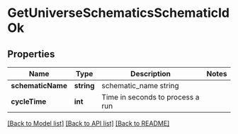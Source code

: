 # GetUniverseSchematicsSchematicIdOk

## Properties
Name | Type | Description | Notes
------------ | ------------- | ------------- | -------------
**schematicName** | **string** | schematic_name string | 
**cycleTime** | **int** | Time in seconds to process a run | 

[[Back to Model list]](../README.md#documentation-for-models) [[Back to API list]](../README.md#documentation-for-api-endpoints) [[Back to README]](../README.md)


